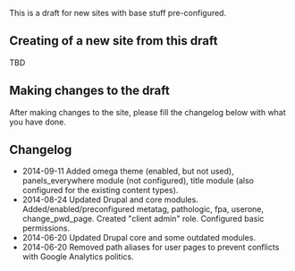 
This is a draft for new sites with base stuff pre-configured.

## Creating of a new site from this draft

TBD

## Making changes to the draft

After making changes to the site, please fill the changelog below with what you have done.

## Changelog

* 2014-09-11 Added omega theme (enabled, but not used), panels_everywhere module (not configured), title module (also configured for the existing content types).
* 2014-08-24 Updated Drupal and core modules. Added/enabled/preconfigured metatag, pathologic, fpa, userone, change_pwd_page. Created "client admin" role. Configured basic permissions.
* 2014-06-20 Updated Drupal core and some outdated modules.
* 2014-06-20 Removed path aliases for user pages to prevent conflicts with Google Analytics politics.
